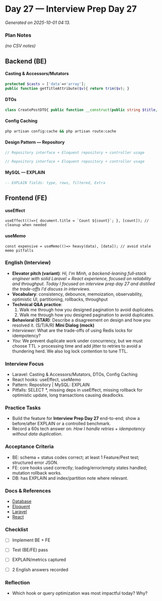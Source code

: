 # Day 27 — Interview Prep Day 27

_Generated on 2025-10-01 04:13._

### Plan Notes
_(no CSV notes)_

## Backend (BE)

#### Casting & Accessors/Mutators
```php
protected $casts = ['data'=>'array'];
public function getTitleAttribute($v){ return trim($v); }
```

#### DTOs
```php
class CreatePostDTO{ public function __construct(public string $title, public string $body){} }
```

#### Config Caching
```bash
php artisan config:cache && php artisan route:cache
```

#### Design Pattern — Repository
```php
// Repository interface + Eloquent repository + controller usage
```
```php
// Repository interface + Eloquent repository + controller usage
```

#### MySQL — EXPLAIN
```sql
-- EXPLAIN fields: type, rows, filtered, Extra
```

## Frontend (FE)

#### useEffect
```tsx
useEffect(()=>{ document.title = `Count ${count}`; }, [count]); // cleanup when needed
```

#### useMemo
```tsx
const expensive = useMemo(()=> heavy(data), [data]); // avoid stale memo pitfalls
```

### English (Interview)
- **Elevator pitch (variant)**: *Hi, I'm Minh, a backend-leaning full‑stack engineer with solid Laravel + React experience, focused on reliability and throughput. Today I focused on interview prep day 27 and distilled the trade-offs I’d discuss in interviews.*
- **Vocabulary**: consistency, debounce, memoization, observability, optimistic UI, partitioning, rollbacks, throughput
- **Technical Q&A practice**:  
  1) Walk me through how you designed pagination to avoid duplicates.  
  2) Walk me through how you designed pagination to avoid duplicates.
- **Behavioral (STAR)**: Describe a disagreement on design and how you resolved it. (S/T/A/R)
**Mini Dialog (mock)**
- *Interviewer*: What are the trade-offs of using Redis locks for idempotency?
- *You*: We prevent duplicate work under concurrency, but we must choose TTL > processing time and add jitter to retries to avoid a thundering herd. We also log lock contention to tune TTL.



### Interview Focus
- Laravel: Casting & Accessors/Mutators, DTOs, Config Caching
- React hooks: useEffect, useMemo
- Pattern: Repository | MySQL: EXPLAIN
- Pitfalls: SELECT *, missing deps in useEffect, missing rollback for optimistic update, long transactions causing deadlocks.


### Practice Tasks
- Build the feature for **Interview Prep Day 27** end-to-end; show a before/after EXPLAIN or a controlled benchmark.
- Record a 60s tech answer on: *How I handle retries + idempotency without data duplication*. 


### Acceptance Criteria
- BE: schema + status codes correct; at least 1 Feature/Pest test; structured error JSON.
- FE: core hooks used correctly; loading/error/empty states handled; mutation rollback works.
- DB: has EXPLAIN and index/partition note where relevant.


### Docs & References
- [Database](https://dev.mysql.com/doc/)
- [Eloquent](https://laravel.com/docs/eloquent)
- [Laravel](https://laravel.com/docs)
- [React](https://react.dev/learn)

### Checklist
- [ ] Implement BE + FE
- [ ] Test (BE/FE) pass
- [ ] EXPLAIN/metrics captured
- [ ] 2 English answers recorded


### Reflection
- Which hook or query optimization was most impactful today? Why?